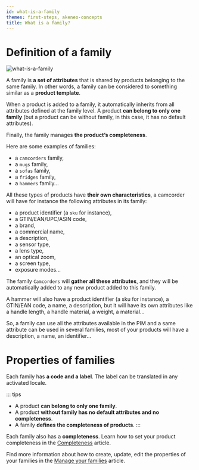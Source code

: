 ```yaml
---
id: what-is-a-family
themes: first-steps, akeneo-concepts
title: What is a family?
---
```


# Definition of a family

![what-is-a-family](../img/What-is-a-family.svg)

A family is **a set of attributes** that is shared by products belonging to the same family. In other words, a family can be considered to something similar as a **product template**.

When a product is added to a family, it automatically inherits from all attributes defined at the family level. A product **can belong to only one family** (but a product can be without family, in this case, it has no default attributes).

Finally, the family manages **the product’s completeness**.

Here are some examples of families:
- a `camcorders` family,
- a `mugs` family,
- a `sofas` family,
- a `fridges` family,
- a `hammers` family...

All these types of products have **their own characteristics**, a camcorder will have for instance the following attributes in its family:
- a product identifier (a `sku` for instance),
- a GTIN/EAN/UPC/ASIN code,
- a brand,
- a commercial name,
- a description,
- a sensor type,
- a lens type,
- an optical zoom,
- a screen type,
- exposure modes...

The family `Camcorders` will **gather all these attributes**, and they will be automatically added to any new product added to this family.

A hammer will also have a product identifier (a sku for instance), a GTIN/EAN code, a name, a description, but it will have its own attributes like a handle length, a handle material, a weight, a material...

So, a family can use all the attributes available in the PIM and a same attribute can be used in several families, most of your products will have a description, a name, an identifier...

# Properties of families

Each family has **a code and a label**. The label can be translated in any activated locale.

::: tips
- A product **can belong to only one family**.
- A product **without family has no default attributes and no completeness**.
- A family **defines the completeness of products**.
:::

Each family also has a **completeness**. Learn how to set your product completeness in the [Completeness](articles/what-is-the-completeness.html) article.

Find more information about how to create, update, edit the properties of your families in the [Manage your families](articles/manage-your-families.html) article.
